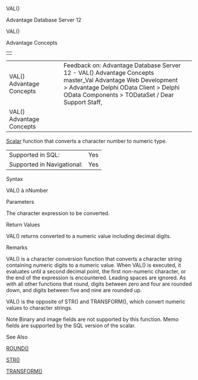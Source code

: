 VAL()




Advantage Database Server 12  

VAL()

Advantage Concepts

|  |
| --- |
|  |

|  |  |  |  |  |
| --- | --- | --- | --- | --- |
| VAL()  Advantage Concepts |  |  | Feedback on: Advantage Database Server 12 - VAL() Advantage Concepts master\_Val Advantage Web Development > Advantage Delphi OData Client > Delphi OData Components > TODataSet / Dear Support Staff, |  |
| VAL()  Advantage Concepts |  |  |  |  |

[Scalar](master_supported_scalar_functions.htm) function that converts a character number to numeric type.

|  |  |
| --- | --- |
| Supported in SQL: | Yes |
| Supported in Navigational: | Yes |

Syntax

VAL(<cNumber>) à nNumber

Parameters

<cNumber> The character expression to be converted.

Return Values

VAL() returns <cNumber> converted to a numeric value including decimal digits.

Remarks

VAL() is a character conversion function that converts a character string containing numeric digits to a numeric value. When VAL() is executed, it evaluates <cNumber> until a second decimal point, the first non-numeric character, or the end of the expression is encountered. Leading spaces are ignored. As with all other functions that round, digits between zero and four are rounded down, and digits between five and nine are rounded up.

VAL() is the opposite of STR() and TRANSFORM(), which convert numeric values to character strings.

Note Binary and image fields are not supported by this function. Memo fields are supported by the SQL version of the scalar.

See Also

[ROUND()](master_round.htm)

[STR()](master_str.htm)

[TRANSFORM()](master_transform.htm)